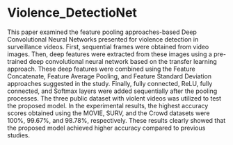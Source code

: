 # Violence_DetectioNet
This paper examined the feature pooling approaches-based Deep Convolutional Neural Networks presented for violence detection in surveillance videos. First, sequential frames were obtained from video images. Then, deep features were extracted from these images using a pre-trained deep convolutional neural network based on the transfer learning approach. These deep features were combined using the Feature Concatenate, Feature Average Pooling, and Feature Standard Deviation approaches suggested in the study. Finally, fully connected, ReLU, fully connected, and Softmax layers were added sequentially after the pooling processes. The three public dataset with violent videos was utilized to test the proposed model. In the experimental results, the highest accuracy scores obtained using the MOVIE, SURV, and the Crowd datasets were 100%, 99.67%, and 98.78%, respectively. These results clearly showed that the proposed model achieved higher accuracy compared to previous studies. 
